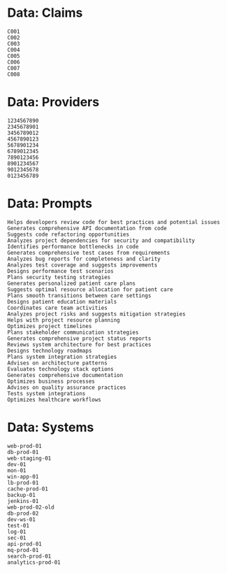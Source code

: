
<!-- ********************* -->
# Data: Claims
<!-- ********************* -->

```
C001
C002
C003
C004
C005
C006
C007
C008
```

<!-- ********************* -->
# Data: Providers
<!-- ********************* -->
```
1234567890
2345678901
3456789012
4567890123
5678901234
6789012345
7890123456
8901234567
9012345678
0123456789
```

<!-- ********************* -->
# Data: Prompts
<!-- ********************* -->

```
Helps developers review code for best practices and potential issues
Generates comprehensive API documentation from code
Suggests code refactoring opportunities
Analyzes project dependencies for security and compatibility
Identifies performance bottlenecks in code
Generates comprehensive test cases from requirements
Analyzes bug reports for completeness and clarity
Analyzes test coverage and suggests improvements
Designs performance test scenarios
Plans security testing strategies
Generates personalized patient care plans
Suggests optimal resource allocation for patient care
Plans smooth transitions between care settings
Designs patient education materials
Coordinates care team activities
Analyzes project risks and suggests mitigation strategies
Helps with project resource planning
Optimizes project timelines
Plans stakeholder communication strategies
Generates comprehensive project status reports
Reviews system architecture for best practices
Designs technology roadmaps
Plans system integration strategies
Advises on architecture patterns
Evaluates technology stack options
Generates comprehensive documentation
Optimizes business processes
Advises on quality assurance practices
Tests system integrations
Optimizes healthcare workflows
```
<!-- ********************* -->
# Data: Systems
<!-- ********************* -->

```
web-prod-01
db-prod-01
web-staging-01
dev-01
mon-01
win-app-01
lb-prod-01
cache-prod-01
backup-01
jenkins-01
web-prod-02-old
db-prod-02
dev-ws-01
test-01
log-01
sec-01
api-prod-01
mq-prod-01
search-prod-01
analytics-prod-01
```